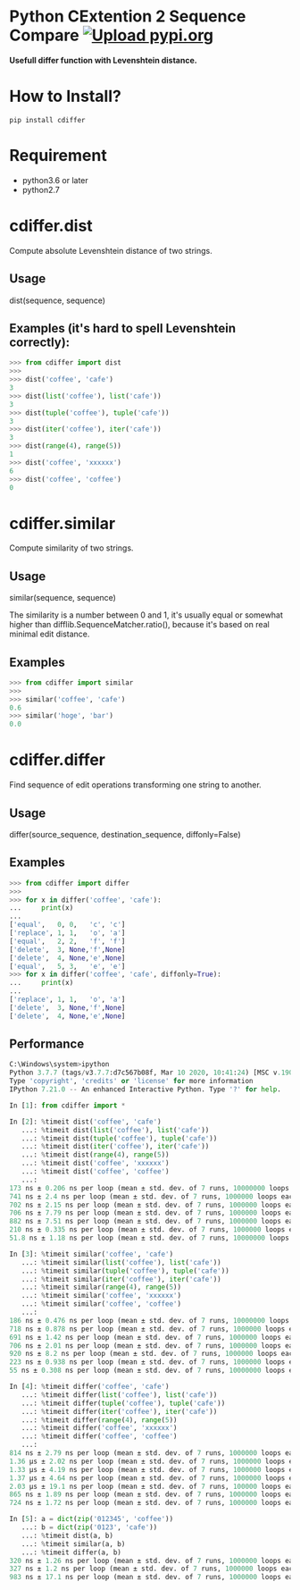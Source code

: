 # Python CExtention 2 Sequence Compare [![Upload pypi.org](https://github.com/kirin123kirin/cdiffer/actions/workflows/pypi.yml/badge.svg?branch=master)](https://github.com/kirin123kirin/cdiffer/actions/workflows/pypi.yml)

**Usefull differ function with Levenshtein distance.**

# How to Install?
```shell
pip install cdiffer
```

# Requirement
* python3.6 or later
* python2.7

# cdiffer.dist
Compute absolute Levenshtein distance of two strings.

## Usage
dist(sequence, sequence)

## Examples (it's hard to spell Levenshtein correctly):

```python
>>> from cdiffer import dist
>>>
>>> dist('coffee', 'cafe')
3
>>> dist(list('coffee'), list('cafe'))
3
>>> dist(tuple('coffee'), tuple('cafe'))
3
>>> dist(iter('coffee'), iter('cafe'))
3
>>> dist(range(4), range(5))
1
>>> dist('coffee', 'xxxxxx')
6
>>> dist('coffee', 'coffee')
0
```

# cdiffer.similar

Compute similarity of two strings.

## Usage
similar(sequence, sequence)

The similarity is a number between 0 and 1, it's usually equal or
somewhat higher than difflib.SequenceMatcher.ratio(), because it's
based on real minimal edit distance.

## Examples
```python
>>> from cdiffer import similar
>>>
>>> similar('coffee', 'cafe')
0.6
>>> similar('hoge', 'bar')
0.0

```

# cdiffer.differ

Find sequence of edit operations transforming one string to another.

## Usage
differ(source_sequence, destination_sequence, diffonly=False)

## Examples

```python
>>> from cdiffer import differ
>>>
>>> for x in differ('coffee', 'cafe'):
...     print(x)
...
['equal',   0, 0,   'c', 'c']
['replace', 1, 1,   'o', 'a']
['equal',   2, 2,   'f', 'f']
['delete',  3, None,'f',None]
['delete',  4, None,'e',None]
['equal',   5, 3,   'e', 'e']
>>> for x in differ('coffee', 'cafe', diffonly=True):
...     print(x)
...
['replace', 1, 1,   'o', 'a']
['delete',  3, None,'f',None]
['delete',  4, None,'e',None]
```

## Performance


```python
C:\Windows\system>ipython
Python 3.7.7 (tags/v3.7.7:d7c567b08f, Mar 10 2020, 10:41:24) [MSC v.1900 64 bit (AMD64)]
Type 'copyright', 'credits' or 'license' for more information
IPython 7.21.0 -- An enhanced Interactive Python. Type '?' for help.

In [1]: from cdiffer import *

In [2]: %timeit dist('coffee', 'cafe')
   ...: %timeit dist(list('coffee'), list('cafe'))
   ...: %timeit dist(tuple('coffee'), tuple('cafe'))
   ...: %timeit dist(iter('coffee'), iter('cafe'))
   ...: %timeit dist(range(4), range(5))
   ...: %timeit dist('coffee', 'xxxxxx')
   ...: %timeit dist('coffee', 'coffee')
   ...:
173 ns ± 0.206 ns per loop (mean ± std. dev. of 7 runs, 10000000 loops each)
741 ns ± 2.4 ns per loop (mean ± std. dev. of 7 runs, 1000000 loops each)
702 ns ± 2.15 ns per loop (mean ± std. dev. of 7 runs, 1000000 loops each)
706 ns ± 7.79 ns per loop (mean ± std. dev. of 7 runs, 1000000 loops each)
882 ns ± 7.51 ns per loop (mean ± std. dev. of 7 runs, 1000000 loops each)
210 ns ± 0.335 ns per loop (mean ± std. dev. of 7 runs, 1000000 loops each)
51.8 ns ± 1.18 ns per loop (mean ± std. dev. of 7 runs, 10000000 loops each)

In [3]: %timeit similar('coffee', 'cafe')
   ...: %timeit similar(list('coffee'), list('cafe'))
   ...: %timeit similar(tuple('coffee'), tuple('cafe'))
   ...: %timeit similar(iter('coffee'), iter('cafe'))
   ...: %timeit similar(range(4), range(5))
   ...: %timeit similar('coffee', 'xxxxxx')
   ...: %timeit similar('coffee', 'coffee')
   ...:
186 ns ± 0.476 ns per loop (mean ± std. dev. of 7 runs, 10000000 loops each)
718 ns ± 0.878 ns per loop (mean ± std. dev. of 7 runs, 1000000 loops each)
691 ns ± 1.42 ns per loop (mean ± std. dev. of 7 runs, 1000000 loops each)
706 ns ± 2.01 ns per loop (mean ± std. dev. of 7 runs, 1000000 loops each)
920 ns ± 8.2 ns per loop (mean ± std. dev. of 7 runs, 1000000 loops each)
223 ns ± 0.938 ns per loop (mean ± std. dev. of 7 runs, 1000000 loops each)
55 ns ± 0.308 ns per loop (mean ± std. dev. of 7 runs, 10000000 loops each)

In [4]: %timeit differ('coffee', 'cafe')
   ...: %timeit differ(list('coffee'), list('cafe'))
   ...: %timeit differ(tuple('coffee'), tuple('cafe'))
   ...: %timeit differ(iter('coffee'), iter('cafe'))
   ...: %timeit differ(range(4), range(5))
   ...: %timeit differ('coffee', 'xxxxxx')
   ...: %timeit differ('coffee', 'coffee')
   ...:
814 ns ± 2.79 ns per loop (mean ± std. dev. of 7 runs, 1000000 loops each)
1.36 µs ± 2.02 ns per loop (mean ± std. dev. of 7 runs, 1000000 loops each)
1.33 µs ± 4.19 ns per loop (mean ± std. dev. of 7 runs, 1000000 loops each)
1.37 µs ± 4.64 ns per loop (mean ± std. dev. of 7 runs, 1000000 loops each)
2.03 µs ± 19.1 ns per loop (mean ± std. dev. of 7 runs, 100000 loops each)
865 ns ± 1.89 ns per loop (mean ± std. dev. of 7 runs, 1000000 loops each)
724 ns ± 1.72 ns per loop (mean ± std. dev. of 7 runs, 1000000 loops each)

In [5]: a = dict(zip('012345', 'coffee'))
   ...: b = dict(zip('0123', 'cafe'))
   ...: %timeit dist(a, b)
   ...: %timeit similar(a, b)
   ...: %timeit differ(a, b)
320 ns ± 1.26 ns per loop (mean ± std. dev. of 7 runs, 1000000 loops each)
327 ns ± 1.2 ns per loop (mean ± std. dev. of 7 runs, 1000000 loops each)
983 ns ± 17.1 ns per loop (mean ± std. dev. of 7 runs, 1000000 loops each)


```